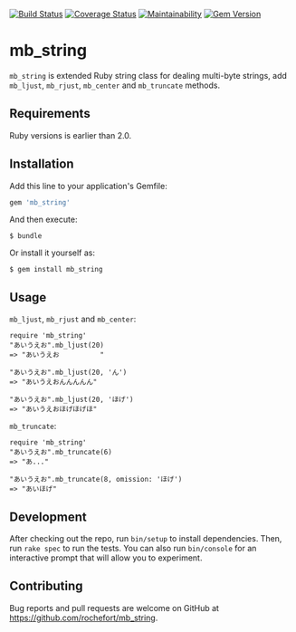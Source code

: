 [![Build Status](https://travis-ci.com/rochefort/mb_string.svg?branch=master)](https://travis-ci.com/rochefort/mb_string)
[![Coverage Status](http://img.shields.io/coveralls/rochefort/mb_string.svg?style=flat)](https://coveralls.io/r/rochefort/mb_string)
[![Maintainability](https://api.codeclimate.com/v1/badges/07f73faf046781ff16fb/maintainability)](https://codeclimate.com/github/rochefort/mb_string/maintainability)
[![Gem Version](http://img.shields.io/gem/v/mb_string.svg?style=flat)](http://badge.fury.io/rb/mb_string)


# mb_string

`mb_string` is extended Ruby string class for dealing multi-byte strings, add `mb_ljust`, `mb_rjust`, `mb_center` and `mb_truncate` methods.  

## Requirements

Ruby versions is earlier than 2.0.


## Installation

Add this line to your application's Gemfile:

```ruby
gem 'mb_string'
```

And then execute:

    $ bundle

Or install it yourself as:

    $ gem install mb_string

## Usage
`mb_ljust`, `mb_rjust` and `mb_center`:

    require 'mb_string'
    "あいうえお".mb_ljust(20)
    => "あいうえお          "

    "あいうえお".mb_ljust(20, 'ん')
    => "あいうえおんんんんん"

    "あいうえお".mb_ljust(20, 'ほげ')
    => "あいうえおほげほげほ"

`mb_truncate`:

    require 'mb_string'
    "あいうえお".mb_truncate(6)
    => "あ..."

    "あいうえお".mb_truncate(8, omission: 'ほげ')
    => "あいほげ"

## Development

After checking out the repo, run `bin/setup` to install dependencies. Then, run `rake spec` to run the tests. You can also run `bin/console` for an interactive prompt that will allow you to experiment.


## Contributing

Bug reports and pull requests are welcome on GitHub at https://github.com/rochefort/mb_string.
